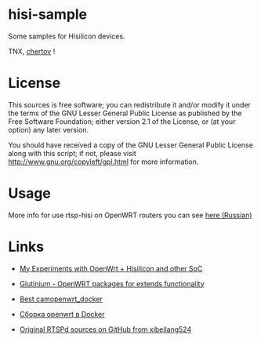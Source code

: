 hisi-sample
===========

Some samples for Hisilicon devices. 

TNX, [chertov](https://github.com/chertov/) !


License
=======

This sources is free software; you can redistribute it and/or modify it under the terms of
the GNU Lesser General Public License as published by the Free Software Foundation;
either version 2.1 of the License, or (at your option) any later version.

You should have received a copy of the GNU Lesser General Public License along with this
script; if not, please visit http://www.gnu.org/copyleft/gpl.html for more information.


Usage
=====

More info for use rtsp-hisi on OpenWRT routers you can see [here (Russian)](http://zftlab.org)


Links
=====

* [My Experiments with OpenWrt + Hisilicon and other SoC](https://github.com/ZigFisher/chaos_calmer)
* [Glutinium - OpenWRT packages for extends functionality](https://github.com/ZigFisher/Glutinium)

* [Best camopenwrt_docker](https://github.com/chertov/camopenwrt_docker)
* [Сборка openwrt в Docker](http://telegra.ph/Sborka-openwrt-v-docker-06-09)

* [Original RTSPd sources on GitHub from xibeilang524](https://github.com/xibeilang524/hi3518_h264/tree/master/rtspok_utf8)

